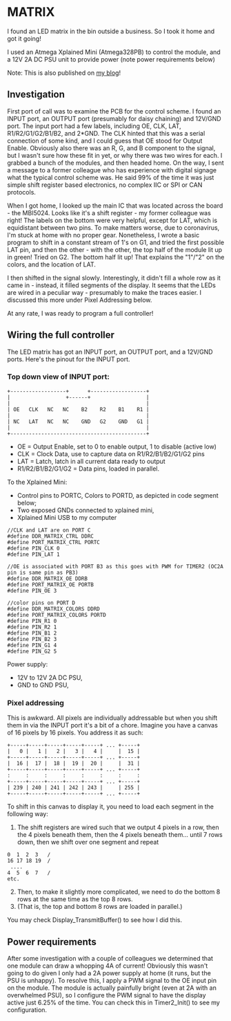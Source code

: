 # MATRIX

I found an LED matrix in the bin outside a business. So I took it home and got it going!

I used an Atmega Xplained Mini (Atmega328PB) to control the module, and a 12V 2A DC PSU unit to provide power (note power requirements below)

Note: This is also published on [my blog](https://01001000.xyz/2020-05-03-Rescuing-a-trashed-LED-Matrix/)!

## Investigation

First port of call was to examine the PCB for the control scheme. I found an INPUT port, an OUTPUT port (presumably for daisy chaining) and 12V/GND port.
The input port had a few labels, including OE, CLK, LAT, R1/R2/G1/G2/B1/B2, and 2*GND.
The CLK hinted that this was a serial connection of some kind, and I could guess that OE stood for Output Enable. 
Obviously also there was an R, G, and B component to the signal, but I wasn't sure how these fit in yet, or why there was two wires for each.
I grabbed a bunch of the modules, and then headed home. On the way, I sent a message to a former colleague who has experience with digital signage what the typical control scheme was. 
He said 99% of the time it was just simple shift register based electronics, no complex IIC or SPI or CAN protocols.

When I got home, I looked up the main IC that was located across the board - the MBI5024. Looks like it's a shift register - my former colleague was right!
The labels on the bottom were very helpful, except for LAT, which is equidistant between two pins. To make matters worse, due to coronavirus, I'm stuck at home with no proper gear.
Nonetheless, I wrote a basic program to shift in a constant stream of 1's on G1, and tried the first possible LAT pin, and then the other - with the other, the top half of the module lit up in green!
Tried on G2. The bottom half lit up!
That explains the "1"/"2" on the colors, and the location of LAT.

I then shifted in the signal slowly. Interestingly, it didn't fill a whole row as it came in - instead, it filled segments of the display. It seems that the LEDs are wired in a peculiar way - presumably to make
the traces easier. I discussed this more under Pixel Addressing below.

At any rate, I was ready to program a full controller! 

## Wiring the full controller

The LED matrix has got an INPUT port, an OUTPUT port, and a 12V/GND ports.
Here's the pinout for the INPUT port.

### Top down view of INPUT port:
```
+------------------+      +------------------+
|                  +------+                  |
|                                            |
| OE   CLK   NC   NC    B2    R2    B1    R1 |
|                                            |
| NC   LAT   NC   NC    GND   G2    GND   G1 |
|                                            |
+--------------------------------------------+
```

* OE = Output Enable, set to 0 to enable output, 1 to disable (active low)
* CLK = Clock Data, use to capture data on R1/R2/B1/B2/G1/G2 pins
* LAT = Latch, latch in all current data ready to output
* R1/R2/B1/B2/G1/G2 = Data pins, loaded in parallel.

To the Xplained Mini:

* Control pins to PORTC, Colors to PORTD, as depicted in code segment below;
* Two exposed GNDs connected to xplained mini,
* Xplained Mini USB to my computer

```
//CLK and LAT are on PORT C
#define DDR_MATRIX_CTRL DDRC
#define PORT_MATRIX_CTRL PORTC
#define PIN_CLK 0
#define PIN_LAT	1

//OE is associated with PORT B3 as this goes with PWM for TIMER2 (OC2A pin is same pin as PB3)
#define DDR_MATRIX_OE DDRB
#define PORT_MATRIX_OE PORTB
#define PIN_OE 3

//color pins on PORT D
#define DDR_MATRIX_COLORS DDRD
#define PORT_MATRIX_COLORS PORTD
#define PIN_R1 0
#define PIN_R2 1
#define PIN_B1 2
#define PIN_B2 3
#define PIN_G1 4
#define PIN_G2 5

```

Power supply:
* 12V to 12V 2A DC PSU,
* GND to GND PSU,

### Pixel addressing

This is awkward. All pixels are individually addressable but when you shift them in via the INPUT port it's a bit of a chore.
Imagine you have a canvas of 16 pixels by 16 pixels.
You address it as such:
```
+-----+-----+-----+-----+-----+ ... +-----+ 
|   0 |   1 |   2 |   3 |   4 |     |  15 |
+-----+-----+-----+-----+-----+ ... +-----+ 
|  16 |  17 |  18 |  19 |  20 |     |  31 |
+-----+-----+-----+-----+-----+ ... +-----+ 
:     :     :     :     :     :     :     :
+-----+-----+-----+-----+-----+ ... +-----+ 
| 239 | 240 | 241 | 242 | 243 |     | 255 |
+-----+-----+-----+-----+-----+ ... +-----+ 
```
To shift in this canvas to display it, you need to load each segment in the following way:
1. The shift registers are wired such that we output 4 pixels in a row, then the 4 pixels beneath them, then the 4 pixels beneath them... until 7 rows down, then we shift over one segment and repeat
```
0  1  2  3   /
16 17 18 19  /
 ....
4  5  6  7   /
etc.
```
2. Then, to make it slightly more complicated, we need to do the bottom 8 rows at the same time as the top 8 rows.
3. (That is, the top and bottom 8 rows are loaded in parallel.)

You may check Display_TransmitBuffer() to see how I did this.

## Power requirements
After some investigation with a couple of colleagues we determined that one module can draw a whopping 4A of current!
Obviously this wasn't going to do given I only had a 2A power supply at home (it runs, but the PSU is unhappy).
To resolve this, I apply a PWM signal to the OE input pin on the module. 
The module is actually painfully bright (even at 2A with an overwhelmed PSU), so I configure the PWM signal to have the display active just 6.25% of the time.
You can check this in Timer2_Init() to see my configuration.
